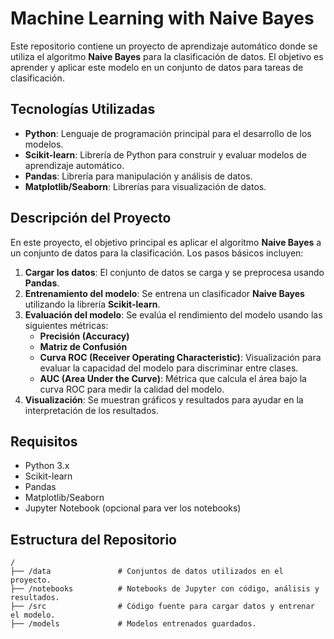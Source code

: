 # Machine Learning with Naive Bayes

Este repositorio contiene un proyecto de aprendizaje automático donde se utiliza el algoritmo **Naive Bayes** para la clasificación de datos. El objetivo es aprender y aplicar este modelo en un conjunto de datos para tareas de clasificación.

## Tecnologías Utilizadas

- **Python**: Lenguaje de programación principal para el desarrollo de los modelos.
- **Scikit-learn**: Librería de Python para construir y evaluar modelos de aprendizaje automático.
- **Pandas**: Librería para manipulación y análisis de datos.
- **Matplotlib/Seaborn**: Librerías para visualización de datos.

## Descripción del Proyecto

En este proyecto, el objetivo principal es aplicar el algoritmo **Naive Bayes** a un conjunto de datos para la clasificación. Los pasos básicos incluyen:

1. **Cargar los datos**: El conjunto de datos se carga y se preprocesa usando **Pandas**.
2. **Entrenamiento del modelo**: Se entrena un clasificador **Naive Bayes** utilizando la librería **Scikit-learn**.
3. **Evaluación del modelo**: Se evalúa el rendimiento del modelo usando las siguientes métricas:
   - **Precisión (Accuracy)**
   - **Matriz de Confusión**
   - **Curva ROC (Receiver Operating Characteristic)**: Visualización para evaluar la capacidad del modelo para discriminar entre clases.
   - **AUC (Area Under the Curve)**: Métrica que calcula el área bajo la curva ROC para medir la calidad del modelo.
4. **Visualización**: Se muestran gráficos y resultados para ayudar en la interpretación de los resultados.

## Requisitos

- Python 3.x
- Scikit-learn
- Pandas
- Matplotlib/Seaborn
- Jupyter Notebook (opcional para ver los notebooks)


## Estructura del Repositorio

```plaintext
/
├── /data               # Conjuntos de datos utilizados en el proyecto.
├── /notebooks          # Notebooks de Jupyter con código, análisis y resultados.
├── /src                # Código fuente para cargar datos y entrenar el modelo.
├── /models             # Modelos entrenados guardados.

